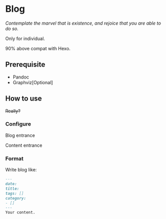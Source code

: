 # Blog

*Contemplate the marvel that is existence, and rejoice that you are able to do so.*

Only for individual.

90% above compat with Hexo.

## Prerequisite

- Pandoc
- Graphviz\[Optional\]

## How to use

~~Really?~~

### Configure

Blog entrance

Content entrance

### Format

Write blog like:

```markdown
---
date:
title:
tags: []
category:
- []
---
Your content.
```
